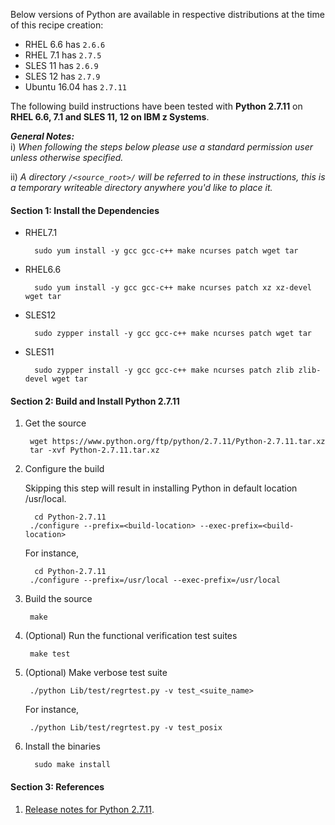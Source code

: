 Below versions of Python are available in respective distributions at the time of this recipe creation:

*    RHEL 6.6 has `2.6.6`
*    RHEL 7.1 has `2.7.5`
*    SLES 11 has `2.6.9`
*    SLES 12 has `2.7.9`
*    Ubuntu 16.04 has `2.7.11`

The following build instructions have been tested with **Python 2.7.11** on **RHEL 6.6, 7.1 and SLES 11, 12 on IBM z Systems**.

_**General Notes:**_  
i) _When following the steps below please use a standard permission user unless otherwise specified._

ii) _A directory `/<source_root>/` will be referred to in these instructions, this is a temporary writeable directory anywhere you'd like to place it._

#### Section 1: Install the Dependencies

* RHEL7.1

		sudo yum install -y gcc gcc-c++ make ncurses patch wget tar
		
* RHEL6.6

		sudo yum install -y gcc gcc-c++ make ncurses patch xz xz-devel wget tar
		
* SLES12

		sudo zypper install -y gcc gcc-c++ make ncurses patch wget tar
		
* SLES11

		sudo zypper install -y gcc gcc-c++ make ncurses patch zlib zlib-devel wget tar

#### Section 2: Build and Install Python 2.7.11
1. Get the source

        wget https://www.python.org/ftp/python/2.7.11/Python-2.7.11.tar.xz
        tar -xvf Python-2.7.11.tar.xz

2. Configure the build 

	Skipping this step will result in installing Python in default location /usr/local.

         cd Python-2.7.11
        ./configure --prefix=<build-location> --exec-prefix=<build-location>

    For instance,

         cd Python-2.7.11
        ./configure --prefix=/usr/local --exec-prefix=/usr/local

3. Build the source

        make

4. (Optional) Run the functional verification test suites

        make test

5. (Optional) Make verbose test suite

        ./python Lib/test/regrtest.py -v test_<suite_name>

    For instance,

        ./python Lib/test/regrtest.py -v test_posix

6. Install the binaries

         sudo make install


#### Section 3: References
1. [Release notes for Python 2.7.11](https://www.python.org/downloads/release/python-2711/).